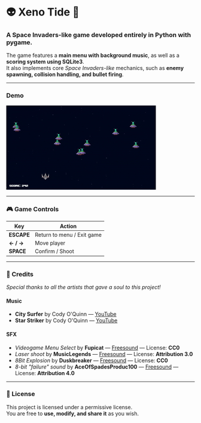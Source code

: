 # 👽 Xeno Tide 👾
### A Space Invaders-like game developed entirely in Python with pygame. 

The game features a **main menu with background music**, as well as a **scoring system using SQLite3**.  
It also implements core *Space Invaders-like* mechanics, such as **enemy spawning, collision handling, and bullet firing**.

---

### Demo
![Gameplay Demo](assets/demo.gif)

---

### 🎮 Game Controls
| Key        | Action                        |
|------------|-------------------------------|
| **ESCAPE** | Return to menu / Exit game    |
| **← / →**  | Move player                   |
| **SPACE**  | Confirm / Shoot               |

---

### 🎵 Credits
*Special thanks to all the artists that gave a soul to this project!*  

#### Music
- **City Surfer** by Cody O'Quinn — [YouTube](https://www.youtube.com/watch?v=zsoZEYpQOnM)  
- **Star Striker** by Cody O'Quinn — [YouTube](https://www.youtube.com/watch?v=lTt_y7G_tkE)  

#### SFX
- *Videogame Menu Select* by **Fupicat** — [Freesound](https://freesound.org/s/471937/) — License: **CC0**  
- *Laser shoot* by **MusicLegends** — [Freesound](https://freesound.org/s/344310/) — License: **Attribution 3.0**  
- *8Bit Explosion* by **Duskbreaker** — [Freesound](https://freesound.org/s/641486/) — License: **CC0**  
- *8-bit "failure" sound* by **AceOfSpadesProduc100** — [Freesound](https://freesound.org/s/333785/) — License: **Attribution 4.0**  

---

### 📜 License
This project is licensed under a permissive license.  
You are free to **use, modify, and share it** as you wish.
